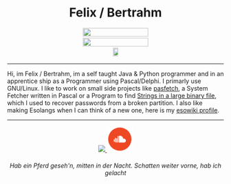<h1 align="center"> Felix / Bertrahm </h1>

<div align="center">
    <img src="https://skillicons.dev/icons?i=java,py,html,css,md" width="55%" height="55%" />
    <img src="https://skillicons.dev/icons?i=linux,idea,vim,vscode,git" width="55%" height="55%" /> <br />
    <img src="https://www.freepascal.org/pic/logo.gif" width="16%" height="16%" /> <br />
</div>

---

Hi, im Felix / Bertrahm, im a self taught Java & Python programmer and in an apprentice ship as a Programmer using Pascal/Delphi. I primarly use GNU/Linux. I like to work on small side projects like [pasfetch](https://www.github.com/FelixEcker/pasfetch), a System Fetcher written in Pascal or a Program to find [Strings in a large binary file](https://www.github.com/FelixEcker/DataRescue), which I used to recover passwords from a broken partition. I also like making Esolangs when I can think of a new one, here is my [esowiki profile](https://esolangs.org/wiki/User:Bertrahm).

---

<div align="center">
  <a href="https://www.esolangs.org/">
    <img src="https://esolangs.org/w/images/c/c9/Logo.png" width="12%" />
  </a>
  <a href="https://soundcloud.com/german_substance">
    <img src="social.png" width="12%" />
  </a>
</div>

<h6 align="center">
    <em> Hab ein Pferd geseh'n, mitten in der Nacht. Schatten weiter vorne, hab ich gelacht </em>
</h7>

<!-- want to add more but cant think of shit -->
